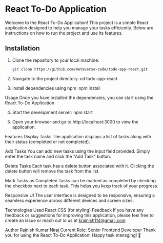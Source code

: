 # React To-Do Application

Welcome to the React To-Do Application! This project is a simple React application designed to help you manage your tasks efficiently. Below are instructions on how to run the project and use its features.

## Installation

1. Clone the repository to your local machine:

   ```bash
   git clone https://github.com/metaverse-code/todo-app-react.git

2. Navigate to the project directory:
cd todo-app-react


3. Install dependencies using npm:
npm install


Usage
Once you have installed the dependencies, you can start using the React To-Do Application.

4. Start the development server:
npm start

5. Open your browser and go to http://localhost:3000 to view the application.


Features
Display Tasks
The application displays a list of tasks along with their status (completed or not completed).

Add Tasks
You can add new tasks using the input field provided. Simply enter the task name and click the "Add Task" button.

Delete Tasks
Each task has a delete button associated with it. Clicking the delete button will remove the task from the list.

Mark Tasks as Completed
Tasks can be marked as completed by checking the checkbox next to each task. This helps you keep track of your progress.

Responsive UI
The user interface is designed to be responsive, ensuring a seamless experience across different devices and screen sizes.

Technologies Used
React
CSS (for styling)
Feedback
If you have any feedback or suggestions for improving this application, please feel free to create an issue or reach out to us at krajnish114@gmail.com

Author
Rajnish Kumar Niraj
Current Role: Senior Frontend Developer
Thank you for using the React To-Do Application! Happy task managing! 🚀


